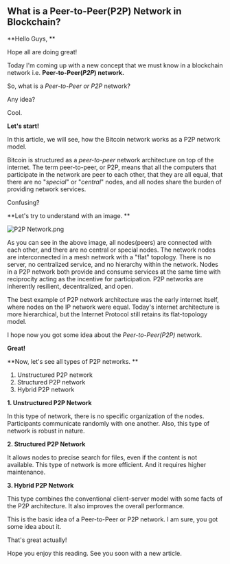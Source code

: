 ## What is a Peer-to-Peer(P2P) Network in Blockchain?

**Hello Guys, **

Hope all are doing great!

Today I'm coming up with a new concept that we must know in a blockchain network i.e. **Peer-to-Peer(*P2P*) network.** 

So, what is a *Peer-to-Peer or P2P* network? 

Any idea? 

Cool. 

**Let's start!**

In this article, we will see, how the Bitcoin network works as a P2P network model. 

Bitcoin is structured as a *peer-to-peer* network architecture on top of the internet. The term peer-to-peer, or P2P, means that all the computers that participate in the network are peer to each other, that they are all equal, that there are no "*special*" or "*central*" nodes, and all nodes share the burden of providing network services.

Confusing? 

**Let's try to understand with an image. **


![P2P Network.png](https://cdn.hashnode.com/res/hashnode/image/upload/v1649169083575/ywYqKzyUm.png)

As you can see in the above image, all nodes(peers) are connected with each other, and there are no central or special nodes. The network nodes are interconnected in a mesh network with a "flat" topology. There is no server, no centralized service, and no hierarchy within the network. Nodes in a P2P network both provide and consume services at the same time with reciprocity acting as the incentive for participation. P2P networks are inherently resilient, decentralized, and open. 

The best example of P2P network architecture was the early internet itself, where nodes on the IP network were equal. Today's internet architecture is more hierarchical, but the Internet Protocol still retains its flat-topology model. 

I hope now you got some idea about the *Peer-to-Peer(P2P)* network. 

**Great!**

**Now, let's see all types of P2P networks. **


1. Unstructured P2P network
2. Structured P2P network
3. Hybrid P2P network

**1. Unstructured P2P Network**

In this type of network, there is no specific organization of the nodes. Participants communicate randomly with one another. Also, this type of network is robust in nature. 

**2. Structured P2P Network**

It allows nodes to precise search for files, even if the content is not available. This type of network is more efficient. And it requires higher maintenance. 

**3. Hybrid P2P Network**

This type combines the conventional client-server model with some facts of the P2P architecture. It also improves the overall performance. 

This is the basic idea of a Peer-to-Peer or P2P network. I am sure, you got some idea about it. 

That's great actually!

Hope you enjoy this reading. See you soon with a new article. 



